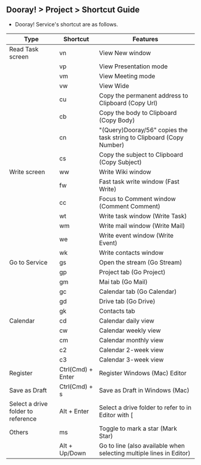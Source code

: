 ﻿## Dooray! > Project > Shortcut Guide  
- Dooray! Service's shortcut are as follows.  

| Type   | Shortcut  |  Features |
|--------|---------|-----------------------------| 
|Read Task screen | vn | View New window |
|   | vp | View Presentation mode |
|   | vm | View Meeting mode |
|   | vw | View Wide | 
|   | cu | Copy the permanent address to Clipboard (Copy Url)  |
|   | cb | Copy the body to Clipboard (Copy Body) |
|   | cn | "(Query)Dooray/56" copies the task string to Clipboard (Copy Number) | 
|   | cs | Copy the subject to Clipboard (Copy Subject) | 
|Write screen | ww | Write Wiki window | 
|   | fw | Fast task write window (Fast Write) | 
|   | cc | Focus to Comment window (Comment Comment) | 
|   | wt |  Write task window (Write Task) | 
|   | wm | Write mail window (Write Mail) | 
|   | we | Write event window (Write Event) | 
|   | wk | Write contacts window | 
|Go to Service | gs |  Open the stream (Go Stream) | 
|   | gp |  Project tab (Go Project) | 
|   | gm| Mai tab (Go Mail) | 
|   | gc |  Calendar tab (Go Calendar) | 
|   | gd | Drive tab (Go Drive) | 
|   | gk |  Contacts tab | 
|Calendar| cd | Calendar daily view | 
|   | cw | Calendar weekly view | 
|   | cm | Calendar monthly view | 
|   | c2 | Calendar 2-week view | 
|   | c3 | Calendar 3-week view | 
|  Register  | Ctrl(Cmd) + Enter | Register Windows (Mac) Editor | 
|  Save as Draft  | Ctrl(Cmd) + s  | Save as Draft in Windows (Mac) |
|  Select a drive folder to reference  | Alt + Enter | Select a drive folder to refer to in Editor with [ | 
|  Others  | ms  | Toggle to mark a star (Mark Star)  | 
|  | Alt + Up/Down  | Go to line (also available when selecting multiple lines in Editor)  | 
